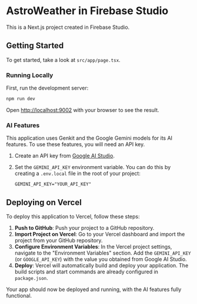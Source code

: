 # AstroWeather in Firebase Studio

This is a Next.js project created in Firebase Studio.

## Getting Started

To get started, take a look at `src/app/page.tsx`.

### Running Locally

First, run the development server:

```bash
npm run dev
```

Open [http://localhost:9002](http://localhost:9002) with your browser to see the result.

### AI Features

This application uses Genkit and the Google Gemini models for its AI features. To use these features, you will need an API key.

1.  Create an API key from [Google AI Studio](https://aistudio.google.com/app/apikey).
2.  Set the `GEMINI_API_KEY` environment variable. You can do this by creating a `.env.local` file in the root of your project:

    ```
    GEMINI_API_KEY="YOUR_API_KEY"
    ```

## Deploying on Vercel

To deploy this application to Vercel, follow these steps:

1.  **Push to GitHub**: Push your project to a GitHub repository.
2.  **Import Project on Vercel**: Go to your Vercel dashboard and import the project from your GitHub repository.
3.  **Configure Environment Variables**: In the Vercel project settings, navigate to the "Environment Variables" section. Add the `GEMINI_API_KEY` (or `GOOGLE_API_KEY`) with the value you obtained from Google AI Studio.
4.  **Deploy**: Vercel will automatically build and deploy your application. The build scripts and start commands are already configured in `package.json`.

Your app should now be deployed and running, with the AI features fully functional.
